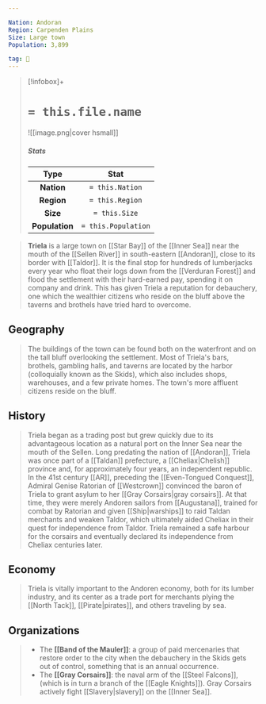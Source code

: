 ```yaml
---

Nation: Andoran
Region: Carpenden Plains
Size: Large town
Population: 3,899

tag: 🌃
---
```


> [!infobox]+
> #  `= this.file.name`
> ![[image.png|cover hsmall]]
> ##### Stats
> Type | Stat |
> :---:|:---:|
> **Nation** | `= this.Nation` |
> **Region** | `= this.Region` |
> **Size** | `= this.Size` |
> **Population** | `= this.Population` |



> **Triela** is a large town on [[Star Bay]] of the [[Inner Sea]] near the mouth of the [[Sellen River]] in south-eastern [[Andoran]], close to its border with [[Taldor]]. It is the final stop for hundreds of lumberjacks every year who float their logs down from the [[Verduran Forest]] and flood the settlement with their hard-earned pay, spending it on company and drink. This has given Triela a reputation for debauchery, one which the wealthier citizens who reside on the bluff above the taverns and brothels have tried hard to overcome.



## Geography

> The buildings of the town can be found both on the waterfront and on the tall bluff overlooking the settlement. Most of Triela's bars, brothels, gambling halls, and taverns are located by the harbor (colloquially known as the Skids), which also includes shops, warehouses, and a few private homes. The town's more affluent citizens reside on the bluff.


## History

> Triela began as a trading post but grew quickly due to its advantageous location as a natural port on the Inner Sea near the mouth of the Sellen. Long predating the nation of [[Andoran]], Triela was once part of a [[Taldan]] prefecture, a [[Cheliax|Chelish]] province and, for approximately four years, an independent republic.
> In the 41st century [[AR]], preceding the [[Even-Tongued Conquest]], Admiral Genise Ratorian of [[Westcrown]] convinced the baron of Triela to grant asylum to her [[Gray Corsairs|gray corsairs]]. At that time, they were merely Andoren sailors from [[Augustana]], trained for combat by Ratorian and given [[Ship|warships]] to raid Taldan merchants and weaken Taldor, which ultimately aided Cheliax in their quest for independence from Taldor. Triela remained a safe harbour for the corsairs and eventually declared its independence from Cheliax centuries later.


## Economy

> Triela is vitally important to the Andoren economy, both for its lumber industry, and its center as a trade port for merchants plying the [[North Tack]], [[Pirate|pirates]], and others traveling by sea.


## Organizations

> - The **[[Band of the Mauler]]**: a group of paid mercenaries that restore order to the city when the debauchery in the Skids gets out of control, something that is an annual occurrence.
> - The **[[Gray Corsairs]]**: the naval arm of the [[Steel Falcons]], (which is in turn a branch of the [[Eagle Knights]]). Gray Corsairs actively fight [[Slavery|slavery]] on the [[Inner Sea]].







